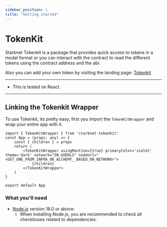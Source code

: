 ```yaml
---
sidebar_position: 1
title: "Getting started"
---
```


# TokenKit
Starknet Tokenkit is a package that provides quick access to tokens in a modal format or you can interact with the contract to read the different tokens using the contract address and the abi.


Also you can add your own token by visiting the landing page: [Tokenkit](https://tokenkit-gamma.vercel.app)

---
- This is tested on React.
---

## Linking the Tokenkit Wrapper
To use Tokenkit, its pretty easy, first you import the `TokenKitWrapper` and wrap your entire app with it.

```tsx
import { TokenKitWrapper } from 'starknet-tokenkit'
const App = (props: any) => {
    const { children } = props
    return (
        <TokenKitWrapper usingMantine={true} primaryColor='violet' theme='dark' network="SN_GOERLI" nodeUrl="<GET_ONE_FROM_INFRA_OR_ALCHEMY__BASED_ON_NETWORK>">
            {children}
        </TokenKitWrapper>
    )
}

export default App
```

### What you'll need

- [Node.js](https://nodejs.org/en/download/) version 18.0 or above:
  - When installing Node.js, you are recommended to check all checkboxes related to dependencies.














